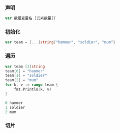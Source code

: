 ### 声明

```go
var 数组变量名 [元素数量]T
```

### 初始化

```go
var team = [...]string{"hammer", "soldier", "mum"}
```

### 遍历

```go
var team [3]string
team[0] = "hammer"
team[1] = "soldier"
team[2] = "mum"
for k, v := range team {
    fmt.Println(k, v)
}
```

```go
0 hammer
1 soldier
2 mum
```

### 切片





